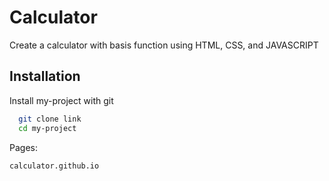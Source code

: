 # Calculator
Create a calculator with basis function using HTML, CSS, and JAVASCRIPT


## Installation

Install my-project with git

```bash
  git clone link
  cd my-project
```
Pages:

```
calculator.github.io
```
